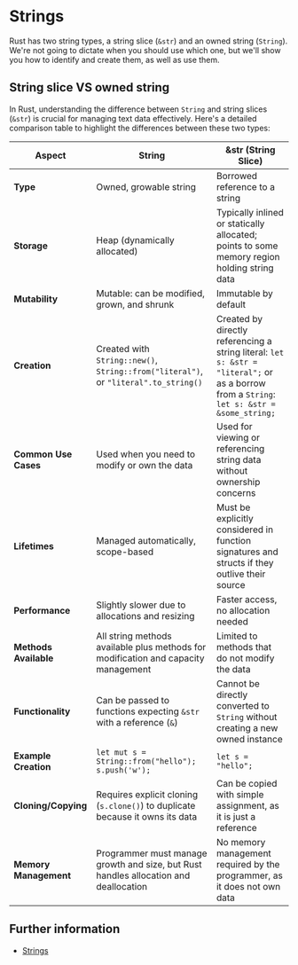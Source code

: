 # Strings

Rust has two string types, a string slice (`&str`) and an owned string (`String`).
We're not going to dictate when you should use which one, but we'll show you how
to identify and create them, as well as use them.

## String slice VS owned string

In Rust, understanding the difference between `String` and string slices (`&str`) is crucial for managing text data effectively. Here's a detailed comparison table to highlight the differences between these two types:

| **Aspect**            | **String**                                                                           | **&str** (String Slice)                                                                                                                    |
| --------------------- | ------------------------------------------------------------------------------------ | ------------------------------------------------------------------------------------------------------------------------------------------ |
| **Type**              | Owned, growable string                                                               | Borrowed reference to a string                                                                                                             |
| **Storage**           | Heap (dynamically allocated)                                                         | Typically inlined or statically allocated; points to some memory region holding string data                                                |
| **Mutability**        | Mutable: can be modified, grown, and shrunk                                          | Immutable by default                                                                                                                       |
| **Creation**          | Created with `String::new()`, `String::from("literal")`, or `"literal".to_string()`  | Created by directly referencing a string literal: `let s: &str = "literal";` or as a borrow from a `String`: `let s: &str = &some_string;` |
| **Common Use Cases**  | Used when you need to modify or own the data                                         | Used for viewing or referencing string data without ownership concerns                                                                     |
| **Lifetimes**         | Managed automatically, scope-based                                                   | Must be explicitly considered in function signatures and structs if they outlive their source                                              |
| **Performance**       | Slightly slower due to allocations and resizing                                      | Faster access, no allocation needed                                                                                                        |
| **Methods Available** | All string methods available plus methods for modification and capacity management   | Limited to methods that do not modify the data                                                                                             |
| **Functionality**     | Can be passed to functions expecting `&str` with a reference (`&`)                   | Cannot be directly converted to `String` without creating a new owned instance                                                             |
| **Example Creation**  | `let mut s = String::from("hello"); s.push('w');`                                    | `let s = "hello";`                                                                                                                         |
| **Cloning/Copying**   | Requires explicit cloning (`s.clone()`) to duplicate because it owns its data        | Can be copied with simple assignment, as it is just a reference                                                                            |
| **Memory Management** | Programmer must manage growth and size, but Rust handles allocation and deallocation | No memory management required by the programmer, as it does not own data                                                                   |

## Further information

- [Strings](https://doc.rust-lang.org/book/ch08-02-strings.html)
